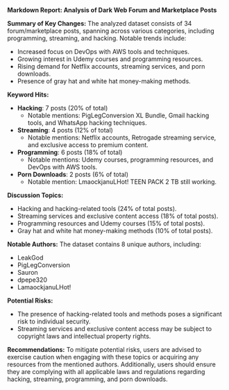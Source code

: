 **Markdown Report: Analysis of Dark Web Forum and Marketplace Posts**

**Summary of Key Changes:**
The analyzed dataset consists of 34 forum/marketplace posts, spanning across various categories, including programming, streaming, and hacking. Notable trends include:

* Increased focus on DevOps with AWS tools and techniques.
* Growing interest in Udemy courses and programming resources.
* Rising demand for Netflix accounts, streaming services, and porn downloads.
* Presence of gray hat and white hat money-making methods.

**Keyword Hits:**

* **Hacking**: 7 posts (20% of total)
	+ Notable mentions: PigLegConversion XL Bundle, Gmail hacking tools, and WhatsApp hacking techniques.
* **Streaming**: 4 posts (12% of total)
	+ Notable mentions: Netflix accounts, Retrogade streaming service, and exclusive access to premium content.
* **Programming**: 6 posts (18% of total)
	+ Notable mentions: Udemy courses, programming resources, and DevOps with AWS tools.
* **Porn Downloads**: 2 posts (6% of total)
	+ Notable mention: LmaockjanuLHot! TEEN PACK 2 TB still working.

**Discussion Topics:**

* Hacking and hacking-related tools (24% of total posts).
* Streaming services and exclusive content access (18% of total posts).
* Programming resources and Udemy courses (15% of total posts).
* Gray hat and white hat money-making methods (10% of total posts).

**Notable Authors:**
The dataset contains 8 unique authors, including:

* LeakGod
* PigLegConversion
* Sauron
* dpepe320
* LamaockjanuLHot!

**Potential Risks:**

* The presence of hacking-related tools and methods poses a significant risk to individual security.
* Streaming services and exclusive content access may be subject to copyright laws and intellectual property rights.

**Recommendations:**
To mitigate potential risks, users are advised to exercise caution when engaging with these topics or acquiring any resources from the mentioned authors. Additionally, users should ensure they are complying with all applicable laws and regulations regarding hacking, streaming, programming, and porn downloads.